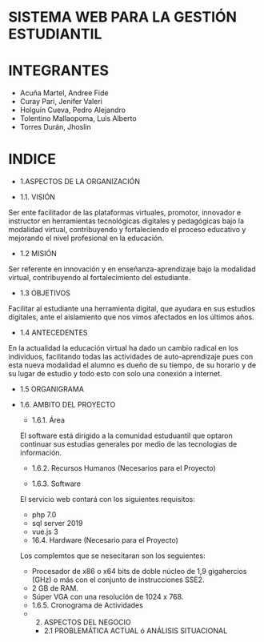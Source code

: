 # SISTEMA WEB PARA LA GESTIÓN ESTUDIANTIL

# INTEGRANTES
+ Acuña Martel, Andree Fide
+ Curay Pari, Jenifer Valeri
+ Holguín Cueva, Pedro Alejandro
+ Tolentino Mallaopoma, Luis Alberto
+ Torres Durán, Jhoslin
# INDICE
* 1.ASPECTOS DE LA ORGANIZACIÓN
+ 1.1.  VISIÓN 


Ser ente facilitador de las plataformas virtuales, promotor, innovador e instructor en herramientas tecnológicas digitales y pedagógicas bajo la modalidad virtual, contribuyendo y fortaleciendo el proceso educativo y mejorando el nivel profesional en la educación.
+ 1.2  MISIÓN


Ser referente en innovación y en enseñanza-aprendizaje bajo la modalidad virtual, contribuyendo al fortalecimiento del estudiante.
+ 	1.3   OBJETIVOS


Facilitar al estudiante una herramienta digital, que ayudara en sus estudios digitales, ante el aislamiento que nos vimos afectados en los últimos años.
+ 	1.4   ANTECEDENTES


En la actualidad la educación virtual ha dado un cambio radical en los individuos, facilitando todas las actividades de auto-aprendizaje pues con esta nueva modalidad el alumno es dueño de su tiempo, de su horario y de su lugar de estudio y todo esto con solo una conexión a internet.
+ 	1.5   ORGANIGRAMA 


+ 1.6. AMBITO DEL PROYECTO 
    - 1.6.1. Área 


    El software está dirigido a la comunidad estuduantil que optaron continuar sus estudias generales por medio de las tecnologias de información.
    - 1.6.2. Recursos Humanos (Necesarios para el Proyecto)



    - 1.6.3. Software 


    El servicio web  contará con los siguientes requisitos:
    * php 7.0
    * sql server 2019
    * vue.js 3 
    - 16.4. Hardware (Necesario para el Proyecto)


    Los complemtos que se nesecitaran son los seguientes:
    * Procesador de x86 o x64 bits de doble núcleo de 1,9 gigahercios (GHz) o más con el conjunto de instrucciones SSE2.
    * 2 GB de RAM.
    * Súper VGA con una resolución de 1024 x 768.
    - 1.6.5. Cronograma de Actividades 
    * 2.	ASPECTOS DEL NEGOCIO
         +	2.1 PROBLEMÁTICA ACTUAL ó ANÁLISIS SITUACIONAL